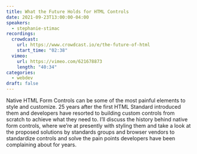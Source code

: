 ```yaml
---
title: What the Future Holds for HTML Controls
date: 2021-09-23T13:00:00-04:00
speakers:
  - stephanie-stimac
recordings:
  crowdcast:
    url: https://www.crowdcast.io/e/the-future-of-html
    start_time: "02:38"
  vimeo:
    url: https://vimeo.com/621678873
    length: "40:34"
categories:
  - webdev
draft: false
---
```


Native HTML Form Controls can be some of the most painful elements to style and customize. 25 years after the first HTML Standard introduced them and developers have resorted to building custom controls from scratch to achieve what they need to. I’ll discuss the history behind native form controls, where we’re at presently with styling them and take a look at the proposed solutions by standards groups and browser vendors to standardize controls and solve the pain points developers have been complaining about for years.
